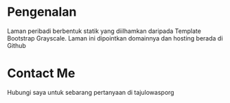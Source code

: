 Pengenalan
=======================

Laman peribadi berbentuk statik yang diilhamkan daripada Template Bootstrap Grayscale. Laman ini dipointkan domainnya dan hosting berada di Github

Contact Me
================

Hubungi saya untuk sebarang pertanyaan di tajul<at>owasp<dot>org
